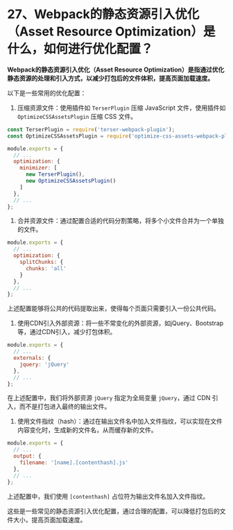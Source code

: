 # 27、Webpack的静态资源引入优化（Asset Resource Optimization）是什么，如何进行优化配置？

**Webpack的静态资源引入优化（Asset Resource Optimization）是指通过优化静态资源的处理和引入方式，以减少打包后的文件体积，提高页面加载速度。**

以下是一些常用的优化配置：

1. 压缩资源文件：使用插件如 `TerserPlugin` 压缩 JavaScript 文件，使用插件如 `OptimizeCSSAssetsPlugin` 压缩 CSS 文件。

```javascript
const TerserPlugin = require('terser-webpack-plugin');
const OptimizeCSSAssetsPlugin = require('optimize-css-assets-webpack-plugin');

module.exports = {
  // ...
  optimization: {
    minimizer: [
      new TerserPlugin(),
      new OptimizeCSSAssetsPlugin()
    ]
  },
  // ...
};
```

1. 合并资源文件：通过配置合适的代码分割策略，将多个小文件合并为一个单独的文件。

```javascript
module.exports = {
  // ...
  optimization: {
    splitChunks: {
      chunks: 'all'
    }
  },
  // ...
};
```

上述配置能够将公共的代码提取出来，使得每个页面只需要引入一份公共代码。

1. 使用CDN引入外部资源：将一些不常变化的外部资源，如jQuery、Bootstrap等，通过CDN引入，减少打包体积。

```javascript
module.exports = {
  // ...
  externals: {
    jquery: 'jQuery'
  },
  // ...
};
```

在上述配置中，我们将外部资源 `jQuery` 指定为全局变量 `jQuery`，通过 CDN 引入，而不是打包进入最终的输出文件。

1. 使用文件指纹（hash）：通过在输出文件名中加入文件指纹，可以实现在文件内容变化时，生成新的文件名，从而缓存新的文件。

```javascript
module.exports = {
  // ...
  output: {
    filename: '[name].[contenthash].js'
  },
  // ...
};
```

上述配置中，我们使用 `[contenthash]` 占位符为输出文件名加入文件指纹。

这些是一些常见的静态资源引入优化配置，通过合理的配置，可以降低打包后的文件大小，提高页面加载速度。